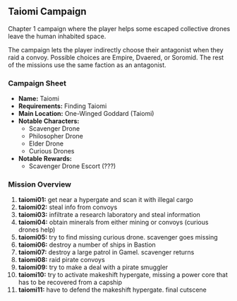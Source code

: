 ## Taiomi Campaign

Chapter 1 campaign where the player helps some escaped collective drones leave
the human inhabited space.

The campaign lets the player indirectly choose their antagonist when they raid
a convoy. Possible choices are Empire, Dvaered, or Soromid. The rest of the
missions use the same faction as an antagonist.

### Campaign Sheet

* **Name:** Taiomi
* **Requirements:** Finding Taiomi
* **Main Location:** One-Winged Goddard (Taiomi)
* **Notable Characters:**
   * Scavenger Drone
   * Philosopher Drone
   * Elder Drone
   * Curious Drones
* **Notable Rewards:**
   * Scavenger Drone Escort (???)

### Mission Overview

1. **taiomi01:** get near a hypergate and scan it with illegal cargo
1. **taiomi02:** steal info from convoys
1. **taiomi03:** infiltrate a research laboratory and steal information
1. **taiomi04:** obtain minerals from either mining or convoys (curious drones help)
1. **taiomi05:** try to find missing curious drone. scavenger goes missing
1. **taiomi06:** destroy a number of ships in Bastion
1. **taiomi07:** destroy a large patrol in Gamel. scavenger returns
1. **taiomi08:** raid pirate convoys
1. **taiomi09:** try to make a deal with a pirate smuggler
1. **taiomi10:** try to activate makeshift hypergate, missing a power core that has to be recovered from a capship
1. **taiomi11:** have to defend the makeshift hypergate. final cutscene
